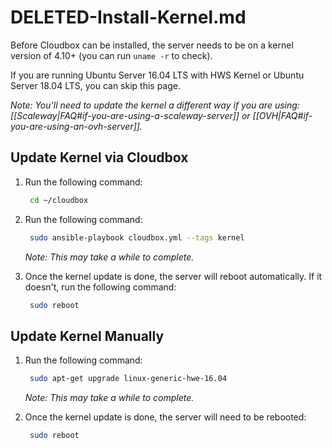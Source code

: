 # DELETED-Install-Kernel.md

Before Cloudbox can be installed, the server needs to be on a kernel version of 4.10+ \(you can run `uname -r` to check\).

If you are running Ubuntu Server 16.04 LTS with HWS Kernel or Ubuntu Server 18.04 LTS, you can skip this page.

_Note: You'll need to update the kernel a different way if you are using: \[\[Scaleway\|FAQ\#if-you-are-using-a-scaleway-server\]\] or \[\[OVH\|FAQ\#if-you-are-using-an-ovh-server\]\]._

## Update Kernel via Cloudbox

1. Run the following command:

   ```bash
    cd ~/cloudbox
   ```

2. Run the following command:

   ```bash
    sudo ansible-playbook cloudbox.yml --tags kernel
   ```

   _Note: This may take a while to complete._

3. Once the kernel update is done, the server will reboot automatically. If it doesn't, run the following command:

   ```bash
    sudo reboot
   ```

## Update Kernel Manually

1. Run the following command:

   ```bash
    sudo apt-get upgrade linux-generic-hwe-16.04
   ```

   _Note: This may take a while to complete._

2. Once the kernel update is done, the server will need to be rebooted:

   ```bash
    sudo reboot
   ```


